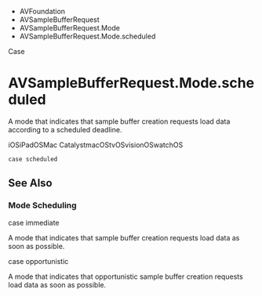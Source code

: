 

- AVFoundation
- AVSampleBufferRequest
- AVSampleBufferRequest.Mode
-  AVSampleBufferRequest.Mode.scheduled 

Case

# AVSampleBufferRequest.Mode.scheduled

A mode that indicates that sample buffer creation requests load data according to a scheduled deadline.

iOSiPadOSMac CatalystmacOStvOSvisionOSwatchOS

``` source
case scheduled
```

## See Also

### Mode Scheduling

case immediate

A mode that indicates that sample buffer creation requests load data as soon as possible.

case opportunistic

A mode that indicates that opportunistic sample buffer creation requests load data as soon as possible.

